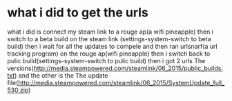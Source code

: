# what i did to get the urls
what i did is connect my steam link to a rouge ap(a wifi pineapple)
then i switch to a beta build on the steam link (settings-system-switch to beta build) then i wait for all the updates to compele 
and then ran urlsnarf(a url tracking program) on the rouge ap(wifi pineapple)
then i switch back to pulic build(settings-system-switch to pulic build) then i got 2 urls 
The versions(http://media.steampowered.com/steamlink/06_2015/public_builds.txt) and the other is the 
The update file(http://media.steampowered.com/steamlink/06_2015/SystemUpdate_full_530.zip)
